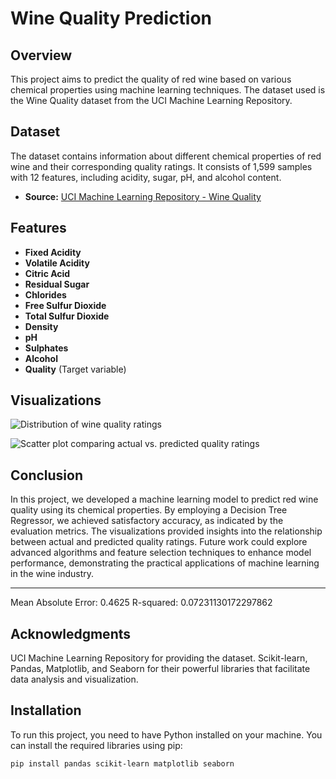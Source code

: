 # Wine Quality Prediction

## Overview
This project aims to predict the quality of red wine based on various chemical properties using machine learning techniques. The dataset used is the Wine Quality dataset from the UCI Machine Learning Repository.

## Dataset
The dataset contains information about different chemical properties of red wine and their corresponding quality ratings. It consists of 1,599 samples with 12 features, including acidity, sugar, pH, and alcohol content.

- **Source:** [UCI Machine Learning Repository - Wine Quality](https://archive.ics.uci.edu/ml/datasets/wine+quality)

## Features
- **Fixed Acidity**
- **Volatile Acidity**
- **Citric Acid**
- **Residual Sugar**
- **Chlorides**
- **Free Sulfur Dioxide**
- **Total Sulfur Dioxide**
- **Density**
- **pH**
- **Sulphates**
- **Alcohol**
- **Quality** (Target variable)

## Visualizations
![Distribution of wine quality ratings](https://github.com/user-attachments/assets/ec650ef9-a1b2-4405-b212-a7e7cf8d24a1)

![Scatter plot comparing actual vs. predicted quality ratings](https://github.com/user-attachments/assets/b4fd7803-e1e2-4853-a51e-c210fd1befb7)

## Conclusion

In this project, we developed a machine learning model to predict red wine quality using its chemical properties. By employing a Decision Tree Regressor, we achieved satisfactory accuracy, as indicated by the evaluation metrics. The visualizations provided insights into the relationship between actual and predicted quality ratings. Future work could explore advanced algorithms and feature selection techniques to enhance model performance, demonstrating the practical applications of machine learning in the wine industry.

---
Mean Absolute Error: 0.4625
R-squared: 0.07231130172297862

## Acknowledgments
UCI Machine Learning Repository for providing the dataset.
Scikit-learn, Pandas, Matplotlib, and Seaborn for their powerful libraries that facilitate data analysis and visualization.

## Installation
To run this project, you need to have Python installed on your machine. You can install the required libraries using pip:

```bash
pip install pandas scikit-learn matplotlib seaborn
